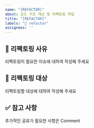 ```yaml
---
name: "[REFACTOR]"
about: 코드 구조 개선 및 리팩토링 작업
title: "[REFACTOR]"
labels: "🔧 refactor"
assignees: ''
---
```


## 🧐 리팩토링 사유

리팩토링이 필요한 이슈에 대하여 작성해 주세요

## 🎯 리팩토링 대상

리팩토링할 대상에 대하여 작성해 주세요

## ✅ 참고 사항

추가적인 공유가 필요한 사항은 Comment